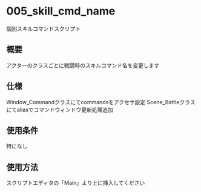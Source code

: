 # 005_skill_cmd_name
個別スキルコマンドスクリプト

## 概要
アクターのクラスごとに戦闘時のスキルコマンド名を変更します     

## 仕様
Window_Commandクラスにてcommandsをアクセサ設定
Scene_Battleクラスにてaliasでコマンドウィンドウ更新処理追加

## 使用条件
特になし

## 使用方法
スクリプトエディタの「Main」より上に挿入してください